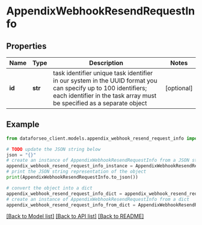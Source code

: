# AppendixWebhookResendRequestInfo


## Properties

Name | Type | Description | Notes
------------ | ------------- | ------------- | -------------
**id** | **str** | task identifier unique task identifier in our system in the UUID format you can specify up to 100 identifiers; each identifier in the task array must be specified as a separate object | [optional] 

## Example

```python
from dataforseo_client.models.appendix_webhook_resend_request_info import AppendixWebhookResendRequestInfo

# TODO update the JSON string below
json = "{}"
# create an instance of AppendixWebhookResendRequestInfo from a JSON string
appendix_webhook_resend_request_info_instance = AppendixWebhookResendRequestInfo.from_json(json)
# print the JSON string representation of the object
print(AppendixWebhookResendRequestInfo.to_json())

# convert the object into a dict
appendix_webhook_resend_request_info_dict = appendix_webhook_resend_request_info_instance.to_dict()
# create an instance of AppendixWebhookResendRequestInfo from a dict
appendix_webhook_resend_request_info_from_dict = AppendixWebhookResendRequestInfo.from_dict(appendix_webhook_resend_request_info_dict)
```
[[Back to Model list]](../README.md#documentation-for-models) [[Back to API list]](../README.md#documentation-for-api-endpoints) [[Back to README]](../README.md)


